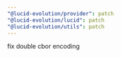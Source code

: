 ```yaml
---
"@lucid-evolution/provider": patch
"@lucid-evolution/lucid": patch
"@lucid-evolution/utils": patch
---
```


fix double cbor encoding
